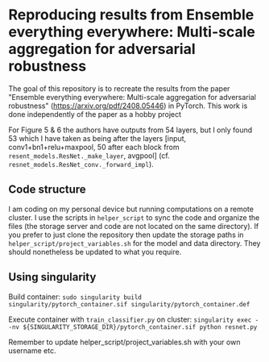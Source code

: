 

# Reproducing results from Ensemble everything everywhere: Multi-scale aggregation for adversarial robustness

The goal of this repository is to recreate the results from the paper "Ensemble everything everywhere: Multi-scale aggregation for adversarial robustness" (https://arxiv.org/pdf/2408.05446) in PyTorch. This work is done independently of the paper as a hobby project

For Figure 5 & 6 the authors have outputs from 54 layers, but I only found 53 which I have taken as being after the layers [input, conv1+bn1+relu+maxpool, 50 after each block from `resent_models.ResNet._make_layer`, avgpool] (cf. `resnet_models.ResNet_conv._forward_impl`).

## Code structure
I am coding on my personal device but running computations on a remote cluster. I use the scripts in `helper_script` to sync the code and organize the files (the storage server and code are not located on the same directory). If you prefer to just clone the repository then update the storage paths in `helper_script/project_variables.sh` for the model and data directory. They should nonetheless be updated to what you require.

## Using singularity
Build container: `sudo singularity build singularity/pytorch_container.sif singularity/pytorch_container.def`

Execute container with `train_classifier.py` on cluster: `singularity exec --nv ${SINGULARITY_STORAGE_DIR}/pytorch_container.sif python resnet.py`

Remember to update helper_script/project_variables.sh with your own username etc.
